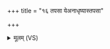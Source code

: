 +++
title = "१६ तपसा येअनाधृष्यास्तपसा"

+++
<details><summary>मूलम् (VS)</summary>

तप॑सा॒ येअ॑नाधृ॒ष्यास्तप॑सा॒ ये स्व᳡र्य॒युः।  
तपो॒ ये च॑क्रि॒रे मह॒स्तांश्चि॑दे॒वापि॑गच्छतात् ॥
</details>